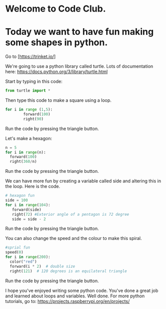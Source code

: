 # Welcome to Code Club. 
# Today we want to have fun making some shapes in python. 

Go to [https://trinket.io/]

We're going to use a python library called turtle.
Lots of documentation here: https://docs.python.org/3/library/turtle.html

Start by typing in this code:
``` python
from turtle import *
```

Then type this code to make a square using a loop. 
``` python
for i in range (1,5):
        forward(100)
        right(90)
```
Run the code by pressing the triangle button.

Let's make a hexagon:
``` python
n = 5
for i in range(n):
  forward(100)
  right(360/n)
```
Run the code by pressing the triangle button.

We can have more fun by creating a variable called side and altering this in the loop. 
Here is the code.
``` python
# hexagon fun
side = 100
for i in range(104):
   forward(side)
   right(72) #Exterior angle of a pentagon is 72 degree
   side = side - 2
```
Run the code by pressing the triangle button.

You can also change the speed and the colour to make this spiral. 
``` python
#sprial fun
speed(0)
for i in range(200):
  color("red")
  forward(i * 2)  # double size
  right(121)  # 120 degrees is an equilateral triangle
```
Run the code by pressing the triangle button.

I hope you've enjoyed writing some python code. 
You've done a great job and learned about loops and variables. 
Well done. 
For more python tutorials, go to: https://projects.raspberrypi.org/en/projects/



